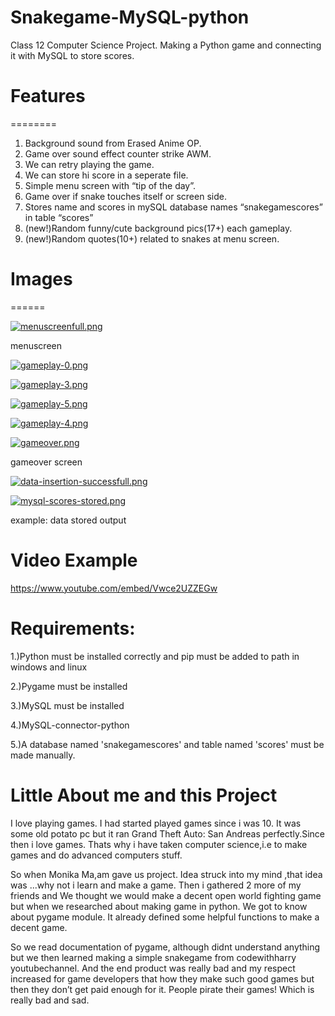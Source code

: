 # Snakegame-MySQL-python
Class 12 Computer Science Project. Making a Python game and connecting it with MySQL to store scores. 

# Features
  ========

1. Background sound from Erased Anime OP.
2. Game over sound effect counter strike AWM.
3. We can retry playing the game.
4. We can store hi score in a seperate file.
5. Simple menu screen with “tip of the day”.
6. Game over if snake touches itself or screen side.
7. Stores name and scores in mySQL database names
    “snakegamescores” in table “scores”
8. (new!)Random funny/cute background pics(17+) each
    gameplay.
9. (new!)Random quotes(10+) related to snakes at menu
    screen.

# Images
  ======

[![menuscreenfull.png](https://i.postimg.cc/k4LrtYvZ/menuscreenfull.png)](https://postimg.cc/PpbVg4cz)

menuscreen

[![gameplay-0.png](https://i.postimg.cc/Sx9nXH70/gameplay-0.png)](https://postimg.cc/bZzyWCBL)

[![gameplay-3.png](https://i.postimg.cc/YCQS2YMM/gameplay-3.png)](https://postimg.cc/9DF2J4Dn)

[![gameplay-5.png](https://i.postimg.cc/3x3wRWRG/gameplay-5.png)](https://postimg.cc/Mvrw361Z)

[![gameplay-4.png](https://i.postimg.cc/xT30WYR1/gameplay-4.png)](https://postimg.cc/dLDPybpb)

[![gameover.png](https://i.postimg.cc/3JYhjVT5/gameover.png)](https://postimg.cc/nMRNpdr0)

gameover screen

[![data-insertion-successfull.png](https://i.postimg.cc/rpBXDYJH/data-insertion-successfull.png)](https://postimg.cc/DWPYD6RQ)

[![mysql-scores-stored.png](https://i.postimg.cc/MKHSrRvd/mysql-scores-stored.png)](https://postimg.cc/kD0z22Nb)

example: data stored output

# Video Example

https://www.youtube.com/embed/Vwce2UZZEGw

# Requirements:

1.)Python must be installed correctly and pip must be added to path in windows and linux

2.)Pygame must be installed

3.)MySQL must be installed 

4.)MySQL-connector-python

5.)A database named 'snakegamescores' and table named 'scores' must be made manually.

# Little About me and this Project

I love playing games. I had started played games since i was 10. It was some
old potato pc but it ran Grand Theft Auto: San Andreas perfectly.Since then i
love games. Thats why i have taken computer science,i.e to make games and do
advanced computers stuff. 

So when Monika Ma,am gave us project. Idea struck
into my mind ,that idea was ...why not i learn and make a game. Then i gathered
2 more of my friends and We thought we would make a decent open world
fighting game but when we researched about making game in python. We got to
know about pygame module. It already defined some helpful functions to make
a decent game. 

So we read documentation of pygame, although didnt
understand anything but we then learned making a simple snakegame from
codewithharry youtubechannel. And the end product was really bad and my
respect increased for game developers that how they make such good games
but then they don’t get paid enough for it. People pirate their games! Which is
really bad and sad.

